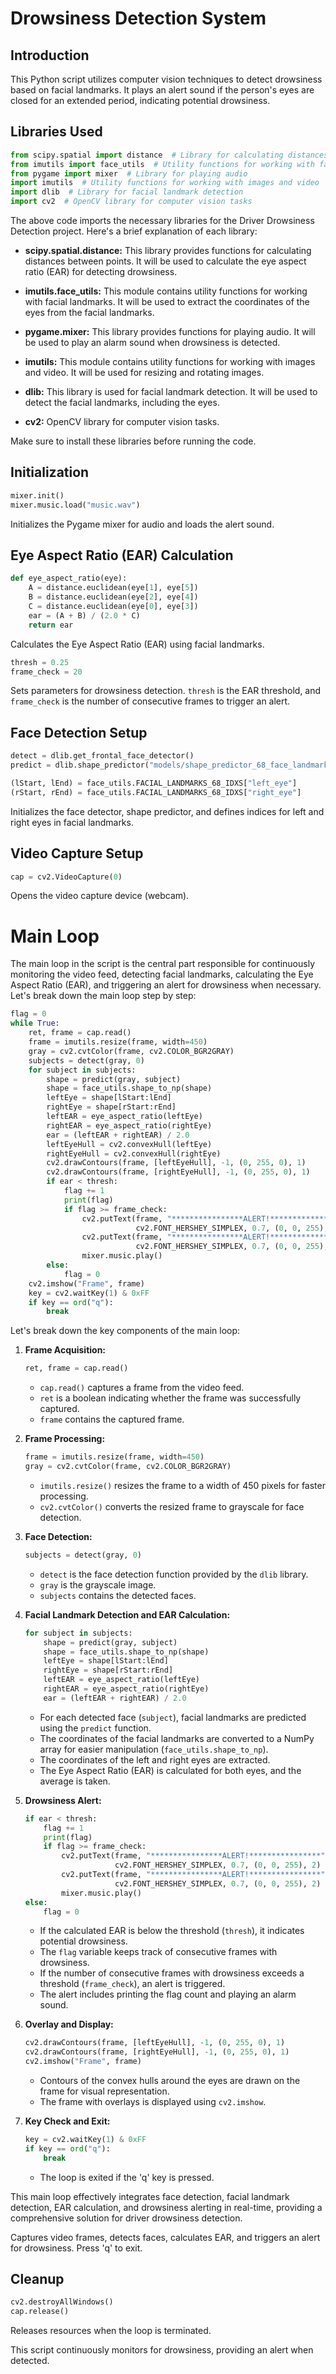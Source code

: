 # Drowsiness Detection System

## Introduction

This Python script utilizes computer vision techniques to detect drowsiness based on facial landmarks. It plays an alert sound if the person's eyes are closed for an extended period, indicating potential drowsiness.

## Libraries Used

```python
from scipy.spatial import distance  # Library for calculating distances between points
from imutils import face_utils  # Utility functions for working with facial landmarks
from pygame import mixer  # Library for playing audio
import imutils  # Utility functions for working with images and video
import dlib  # Library for facial landmark detection
import cv2  # OpenCV library for computer vision tasks
```

The above code imports the necessary libraries for the Driver Drowsiness Detection project. Here's a brief explanation of each library:

- **scipy.spatial.distance:** This library provides functions for calculating distances between points. It will be used to calculate the eye aspect ratio (EAR) for detecting drowsiness.

- **imutils.face_utils:** This module contains utility functions for working with facial landmarks. It will be used to extract the coordinates of the eyes from the facial landmarks.

- **pygame.mixer:** This library provides functions for playing audio. It will be used to play an alarm sound when drowsiness is detected.

- **imutils:** This module contains utility functions for working with images and video. It will be used for resizing and rotating images.

- **dlib:** This library is used for facial landmark detection. It will be used to detect the facial landmarks, including the eyes.

- **cv2:** OpenCV library for computer vision tasks.

Make sure to install these libraries before running the code.

## Initialization

```python
mixer.init()
mixer.music.load("music.wav")
```

Initializes the Pygame mixer for audio and loads the alert sound.

## Eye Aspect Ratio (EAR) Calculation

```python
def eye_aspect_ratio(eye):
    A = distance.euclidean(eye[1], eye[5])
    B = distance.euclidean(eye[2], eye[4])
    C = distance.euclidean(eye[0], eye[3])
    ear = (A + B) / (2.0 * C)
    return ear
```

Calculates the Eye Aspect Ratio (EAR) using facial landmarks.

```python
thresh = 0.25
frame_check = 20
```

Sets parameters for drowsiness detection. `thresh` is the EAR threshold, and `frame_check` is the number of consecutive frames to trigger an alert.

## Face Detection Setup

```python
detect = dlib.get_frontal_face_detector()
predict = dlib.shape_predictor("models/shape_predictor_68_face_landmarks.dat")

(lStart, lEnd) = face_utils.FACIAL_LANDMARKS_68_IDXS["left_eye"]
(rStart, rEnd) = face_utils.FACIAL_LANDMARKS_68_IDXS["right_eye"]
```

Initializes the face detector, shape predictor, and defines indices for left and right eyes in facial landmarks.

## Video Capture Setup

```python
cap = cv2.VideoCapture(0)
```

Opens the video capture device (webcam).

# Main Loop

The main loop in the script is the central part responsible for continuously monitoring the video feed, detecting facial landmarks, calculating the Eye Aspect Ratio (EAR), and triggering an alert for drowsiness when necessary. Let's break down the main loop step by step:

```python
flag = 0
while True:
    ret, frame = cap.read()
    frame = imutils.resize(frame, width=450)
    gray = cv2.cvtColor(frame, cv2.COLOR_BGR2GRAY)
    subjects = detect(gray, 0)
    for subject in subjects:
        shape = predict(gray, subject)
        shape = face_utils.shape_to_np(shape)
        leftEye = shape[lStart:lEnd]
        rightEye = shape[rStart:rEnd]
        leftEAR = eye_aspect_ratio(leftEye)
        rightEAR = eye_aspect_ratio(rightEye)
        ear = (leftEAR + rightEAR) / 2.0
        leftEyeHull = cv2.convexHull(leftEye)
        rightEyeHull = cv2.convexHull(rightEye)
        cv2.drawContours(frame, [leftEyeHull], -1, (0, 255, 0), 1)
        cv2.drawContours(frame, [rightEyeHull], -1, (0, 255, 0), 1)
        if ear < thresh:
            flag += 1
            print(flag)
            if flag >= frame_check:
                cv2.putText(frame, "****************ALERT!****************", (10, 30),
                            cv2.FONT_HERSHEY_SIMPLEX, 0.7, (0, 0, 255), 2)
                cv2.putText(frame, "****************ALERT!****************", (10, 325),
                            cv2.FONT_HERSHEY_SIMPLEX, 0.7, (0, 0, 255), 2)
                mixer.music.play()
        else:
            flag = 0
    cv2.imshow("Frame", frame)
    key = cv2.waitKey(1) & 0xFF
    if key == ord("q"):
        break
```

Let's break down the key components of the main loop:

1. **Frame Acquisition:**
   ```python
   ret, frame = cap.read()
   ```
   - `cap.read()` captures a frame from the video feed.
   - `ret` is a boolean indicating whether the frame was successfully captured.
   - `frame` contains the captured frame.

2. **Frame Processing:**
   ```python
   frame = imutils.resize(frame, width=450)
   gray = cv2.cvtColor(frame, cv2.COLOR_BGR2GRAY)
   ```
   - `imutils.resize()` resizes the frame to a width of 450 pixels for faster processing.
   - `cv2.cvtColor()` converts the resized frame to grayscale for face detection.

3. **Face Detection:**
   ```python
   subjects = detect(gray, 0)
   ```
   - `detect` is the face detection function provided by the `dlib` library.
   - `gray` is the grayscale image.
   - `subjects` contains the detected faces.

4. **Facial Landmark Detection and EAR Calculation:**
   ```python
   for subject in subjects:
       shape = predict(gray, subject)
       shape = face_utils.shape_to_np(shape)
       leftEye = shape[lStart:lEnd]
       rightEye = shape[rStart:rEnd]
       leftEAR = eye_aspect_ratio(leftEye)
       rightEAR = eye_aspect_ratio(rightEye)
       ear = (leftEAR + rightEAR) / 2.0
   ```
   - For each detected face (`subject`), facial landmarks are predicted using the `predict` function.
   - The coordinates of the facial landmarks are converted to a NumPy array for easier manipulation (`face_utils.shape_to_np`).
   - The coordinates of the left and right eyes are extracted.
   - The Eye Aspect Ratio (EAR) is calculated for both eyes, and the average is taken.

5. **Drowsiness Alert:**
   ```python
   if ear < thresh:
       flag += 1
       print(flag)
       if flag >= frame_check:
           cv2.putText(frame, "****************ALERT!****************", (10, 30),
                       cv2.FONT_HERSHEY_SIMPLEX, 0.7, (0, 0, 255), 2)
           cv2.putText(frame, "****************ALERT!****************", (10, 325),
                       cv2.FONT_HERSHEY_SIMPLEX, 0.7, (0, 0, 255), 2)
           mixer.music.play()
   else:
       flag = 0
   ```
   - If the calculated EAR is below the threshold (`thresh`), it indicates potential drowsiness.
   - The `flag` variable keeps track of consecutive frames with drowsiness.
   - If the number of consecutive frames with drowsiness exceeds a threshold (`frame_check`), an alert is triggered.
   - The alert includes printing the flag count and playing an alarm sound.

6. **Overlay and Display:**
   ```python
   cv2.drawContours(frame, [leftEyeHull], -1, (0, 255, 0), 1)
   cv2.drawContours(frame, [rightEyeHull], -1, (0, 255, 0), 1)
   cv2.imshow("Frame", frame)
   ```
   - Contours of the convex hulls around the eyes are drawn on the frame for visual representation.
   - The frame with overlays is displayed using `cv2.imshow`.

7. **Key Check and Exit:**
   ```python
   key = cv2.waitKey(1) & 0xFF
   if key == ord("q"):
       break
   ```
   - The loop is exited if the 'q' key is pressed.

This main loop effectively integrates face detection, facial landmark detection, EAR calculation, and drowsiness alerting in real-time, providing a comprehensive solution for driver drowsiness detection.

Captures video frames, detects faces, calculates EAR, and triggers an alert for drowsiness. Press 'q' to exit.

## Cleanup

```python
cv2.destroyAllWindows()
cap.release()
```

Releases resources when the loop is terminated.

This script continuously monitors for drowsiness, providing an alert when detected.